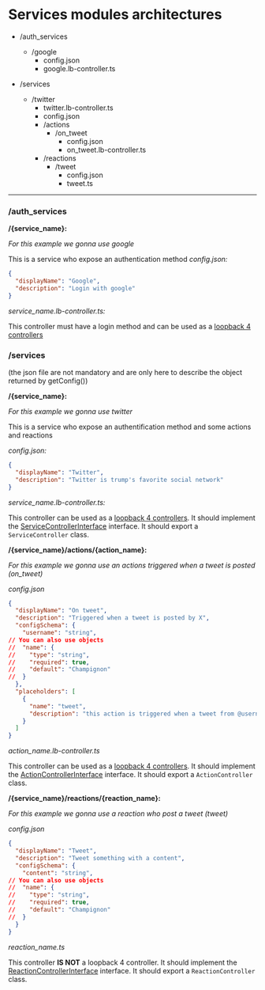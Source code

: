# Services modules architectures

* /auth_services
    * /google
        * config.json
        * google.lb-controller.ts

* /services
    * /twitter
        * twitter.lb-controller.ts
        * config.json
        * /actions
            * /on_tweet
                * config.json
                * on_tweet.lb-controller.ts
        * /reactions
            * /tweet
                * config.json
                * tweet.ts
---
                
### /auth_services

**/{service_name}:**

*For this example we gonna use google*

This is a service who expose an authentication method
*config.json:* 

```json
{
  "displayName": "Google",
  "description": "Login with google"
}
```

*service_name.lb-controller.ts:*

This controller must have a login method and can be used as a [loopback 4 controllers](https://loopback.io/doc/en/lb4/Controllers.html)

### /services

(the json file are not mandatory and are only here to describe the object returned by getConfig())

**/{service_name}:**

*For this example we gonna use twitter*

This is a service who expose an authentification method and some actions and reactions

*config.json:*
```json
{
  "displayName": "Twitter",
  "description": "Twitter is trump's favorite social network"
}
```

*service_name.lb-controller.ts:*

This controller can be used as a [loopback 4 controllers](https://loopback.io/doc/en/lb4/Controllers.html).
It should implement the [ServiceControllerInterface](../../server/src/services-interfaces.ts) interface.
It should export a `ServiceController` class.

**/{service_name}/actions/{action_name}:**

*For this example we gonna use an actions triggered when a tweet is posted (on_tweet)*

*config.json*

```json
{
  "displayName": "On tweet",
  "description": "Triggered when a tweet is posted by X",
  "configSchema": {
    "username": "string",
// You can also use objects
//  "name": {
//    "type": "string",
//    "required": true,
//    "default": "Champignon"
//  }
  },
  "placeholders": [
    {
      "name": "tweet",
      "description": "this action is triggered when a tweet from @username is published"
    }
  ]
}
```

*action_name.lb-controller.ts*

This controller can be used as a [loopback 4 controllers](https://loopback.io/doc/en/lb4/Controllers.html).
It should implement the [ActionControllerInterface](../../server/src/services-interfaces.ts) interface.
It should export a `ActionController` class.

**/{service_name}/reactions/{reaction_name}:**

*For this example we gonna use a reaction who post a tweet (tweet)*

*config.json*

```json
{
  "displayName": "Tweet",
  "description": "Tweet something with a content",
  "configSchema": {
    "content": "string",
// You can also use objects
//  "name": {
//    "type": "string",
//    "required": true,
//    "default": "Champignon"
//  }
  }
}
```

*reaction_name.ts*

This controller **IS NOT** a loopback 4 controller.
It should implement the [ReactionControllerInterface](../../server/src/services-interfaces.ts) interface.
It should export a `ReactionController` class.